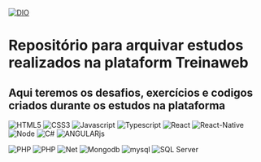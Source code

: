 [![DIO](https://www.treinaweb.com.br/assets/images/treinaweb-logo@2x.png)](https://www.treinaweb.com.br/)

# Repositório para arquivar estudos realizados na plataform Treinaweb
## Aqui teremos os desafios, exercícios e codigos criados durante os estudos na plataforma 

![HTML5](https://img.shields.io/badge/HTML5-4E56FF?style=for-the-badge&logo=html5&logoColor=white) ![CSS3](https://img.shields.io/badge/CSS3-4E56FF?style=for-the-badge&logo=css3&logoColor=white) ![Javascript](https://img.shields.io/badge/JavaScript-4E56FF?style=for-the-badge&logo=javascript&logoColor=white) ![Typescript](https://img.shields.io/badge/TypeScript-4E56FF?style=for-the-badge&logo=typescript&logoColor=white) ![React](https://img.shields.io/badge/React-4E56FF?style=for-the-badge&logo=react&logoColor=white) ![React-Native](https://img.shields.io/badge/React_Native-4E56FF?style=for-the-badge&logo=react&logoColor=white) ![Node](https://img.shields.io/badge/Node.js-4E56FF?style=for-the-badge&logo=nodedotjs&logoColor=white) ![C#](https://img.shields.io/badge/C%23-4E56FF?style=for-the-badge&logo=c-sharp&logoColor=white)
![ANGULARjs](https://img.shields.io/badge/AngularJS-4E56FF?style=for-the-badge&logo=angularjs&logoColor=white)

![PHP](https://img.shields.io/badge/PHP-48D359?style=for-the-badge&logo=php&logoColor=white) ![PHP](https://img.shields.io/badge/Laravel-48D359?style=for-the-badge&logo=laravel&logoColor=white) ![Net](https://img.shields.io/badge/.NET-48D359?style=for-the-badge&logo=dotnet&logoColor=white) ![Mongodb](https://img.shields.io/badge/MongoDB-48D359?style=for-the-badge&logo=mongodb&logoColor=white) ![mysql](https://img.shields.io/badge/MySQL-48D359?style=for-the-badge&logo=mysql&logoColor=white) ![SQL Server](https://img.shields.io/badge/Microsoft%20SQL%20Server-48D359?style=for-the-badge&logo=microsoft%20sql%20server&logoColor=white)
